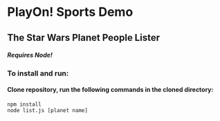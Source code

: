 # PlayOn! Sports Demo 
## The Star Wars Planet People Lister

##### Requires Node!

### To install and run:

#### Clone repository, run the following commands in the cloned directory:

```
npm install
node list.js [planet name]
```

